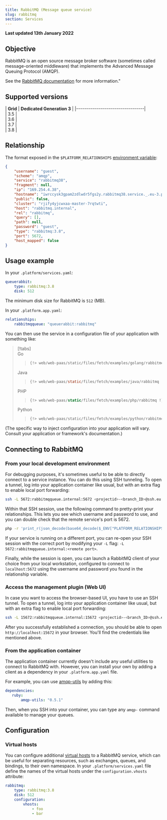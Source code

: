```yaml
---
title: RabbitMQ (Message queue service)
slug: rabbitmq
section: Services
---
```


**Last updated 13th January 2022**



## Objective  

RabbitMQ is an open source message broker software (sometimes called message-oriented middleware) that implements the Advanced Message Queuing Protocol (AMQP).

See the [RabbitMQ documentation](http://www.rabbitmq.com/documentation.html) for more information."

## Supported versions

| **Grid** |  **Dedicated Generation 3** |
|----------------------------------|  
|  3.5 |  
|  3.6 |  
|  3.7 |  
|  3.8 |  

## Relationship

The format exposed in the `$PLATFORM_RELATIONSHIPS` [environment variable](../../development-variables#platformsh-provided-variables):

```json  
{
    "username": "guest",
    "scheme": "amqp",
    "service": "rabbitmq38",
    "fragment": null,
    "ip": "169.254.4.38",
    "hostname": "iwrccysk3gpam2zdlwdr5fgs2y.rabbitmq38.service._.eu-3.platformsh.site",
    "public": false,
    "cluster": "rjify4yjcwxaa-master-7rqtwti",
    "host": "rabbitmq.internal",
    "rel": "rabbitmq",
    "query": [],
    "path": null,
    "password": "guest",
    "type": "rabbitmq:3.8",
    "port": 5672,
    "host_mapped": false
}
```  

## Usage example

In your `.platform/services.yaml`:


```yaml   
queuerabbit:
    type: rabbitmq:3.8
    disk: 512
```  


The minimum disk size for RabbitMQ is `512` (MB).

In your `.platform.app.yaml`:


```yaml   
relationships:
    rabbitmqqueue: "queuerabbit:rabbitmq"
```  




You can then use the service in a configuration file of your application with something like:

> [!tabs]      
> Go     
>> ``` go     
>> {!> web/web-paas/static/files/fetch/examples/golang/rabbitmq !}  
>> ```     
> Java     
>> ``` java     
>> {!> web/web-paas/static/files/fetch/examples/java/rabbitmq !}  
>> ```     
> PHP     
>> ``` php     
>> {!> web/web-paas/static/files/fetch/examples/php/rabbitmq !}  
>> ```     
> Python     
>> ``` python     
>> {!> web/web-paas/static/files/fetch/examples/python/rabbitmq !}  
>> ```     

(The specific way to inject configuration into your application will vary. Consult your application or framework's documentation.)

## Connecting to RabbitMQ

### From your local development environment

For debugging purposes, it's sometimes useful to be able to directly connect to a service instance. You can do this using SSH tunneling. To open a tunnel, log into your application container like usual, but with an extra flag to enable local port forwarding:

```bash
ssh -L 5672:rabbitmqqueue.internal:5672 <projectid>-<branch_ID>@ssh.eu.platform.sh
```

Within that SSH session, use the following command to pretty-print your relationships. This lets you see which username and password to use, and you can double check that the remote service's port is 5672.

```bash
php -r 'print_r(json_decode(base64_decode($_ENV["PLATFORM_RELATIONSHIPS"])));'
```

If your service is running on a different port, you can re-open your SSH session with the correct port by modifying your `-L` flag: `-L 5672:rabbitmqqueue.internal:<remote port>`.

Finally, while the session is open, you can launch a RabbitMQ client of your choice from your local workstation, configured to connect to `localhost:5672` using the username and password you found in the relationship variable.

### Access the management plugin  (Web UI)
In case you want to access the browser-based UI, you have to use an SSH tunnel. To open a tunnel, log into your application container like usual, but with an extra flag to enable local port forwarding:

```bash
ssh -L 15672:rabbitmqqueue.internal:15672 <projectid>-<branch_ID>@ssh.eu.platform.sh
```

After you successfully established a connection, you should be able to open `http://localhost:15672` in your browser. You'll find the credentials like mentioned above.

### From the application container

The application container currently doesn't include any useful utilities to connect to RabbitMQ with. However, you can install your own by adding a client as a dependency in your `.platform.app.yaml` file.

For example, you can use [amqp-utils](https://github.com/dougbarth/amqp-utils/) by adding this:

```yaml
dependencies:
   ruby:
       amqp-utils: "0.5.1"
```

Then, when you SSH into your container, you can type any `amqp-` command available to manage your queues.

## Configuration

### Virtual hosts

You can configure additional [virtual hosts](https://www.rabbitmq.com/vhosts.html) to a RabbitMQ service, which can be useful for separating resources, such as exchanges, queues, and bindings, to their own namespace. In your `.platform/services.yaml` file define the names of the virtual hosts under the `configuration.vhosts` attribute:

```yaml
rabbitmq:
    type: rabbitmq:3.8
    disk: 512
    configuration:
        vhosts:
            - foo
            - bar
```
